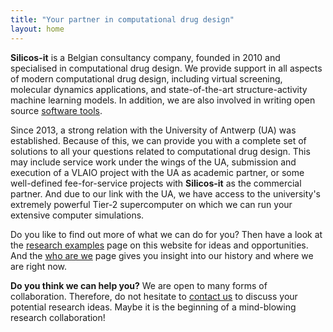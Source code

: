 ```yaml
---
title: "Your partner in computational drug design"
layout: home
---
```

**Silicos-it** is a Belgian consultancy company, founded in 2010 and specialised in computational drug design. We provide support in all aspects of modern computational drug design, including virtual screening, molecular dynamics applications, and state-of-the-art structure-activity machine learning models. In addition, we are also involved in writing open source [software tools](/software).

Since 2013, a strong relation with the University of Antwerp (UA) was established. Because of this, we can provide you with a complete set of solutions to all your questions related to computational drug design. This may include service work under the wings of the UA, submission and execution of a VLAIO project with the UA as academic partner, or some well-defined fee-for-service projects with **Silicos-it** as the commercial partner. And due to our link with the UA, we have access to the university's extremely powerful Tier-2 supercomputer on which we can run your extensive computer simulations.

Do you like to find out more of what we can do for you? Then have a look at the [research examples](/services) page on this website for ideas and opportunities. And the [who are we](/who_are_we) page gives you insight into our history and where we are right now.

**Do you think we can help you?** We are open to many forms of collaboration. Therefore, do not hesitate to <a class="u-email" href="mailto:{{ site.social.email | join:',' }}">contact us</a> to discuss your potential research ideas. Maybe it is the beginning of a mind-blowing research collaboration!
